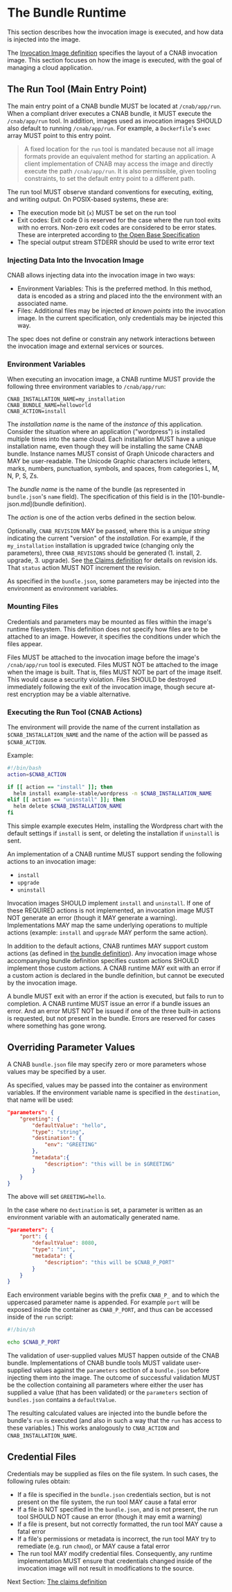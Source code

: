 # The Bundle Runtime

This section describes how the invocation image is executed, and how data is injected into the image.

The [Invocation Image definition](102-invocation-image.md) specifies the layout of a CNAB invocation image. This section focuses on how the image is executed, with the goal of managing a cloud application.

## The Run Tool (Main Entry Point)

The main entry point of a CNAB bundle MUST be located at `/cnab/app/run`. When a compliant driver executes a CNAB bundle, it MUST execute the `/cnab/app/run` tool. In addition, images used as invocation images SHOULD also default to running `/cnab/app/run`. For example, a `Dockerfile`'s `exec` array MUST point to this entry point.

> A fixed location for the `run` tool is mandated because not all image formats provide an equivalent method for starting an application. A client implementation of CNAB may access the image and directly execute the path `/cnab/app/run`. It is also permissible, given tooling constraints, to set the default entry point to a different path.

The run tool MUST observe standard conventions for executing, exiting, and writing output. On POSIX-based systems, these are:

- The execution mode bit (`x`) MUST be set on the run tool
- Exit codes: Exit code 0 is reserved for the case where the run tool exits with no errors. Non-zero exit codes are considered to be error states. These are interpreted according to [the Open Base Specification](http://pubs.opengroup.org/onlinepubs/9699919799//utilities/V3_chap02.html#tag_18_08_02)
- The special output stream STDERR should be used to write error text

### Injecting Data Into the Invocation Image

CNAB allows injecting data into the invocation image in two ways:

- Environment Variables: This is the preferred method. In this method, data is encoded as a string and placed into the the environment with an associated name.
- Files: Additional files may be injected _at known points_ into the invocation image. In the current specification, only credentials may be injected this way.

The spec does not define or constrain any network interactions between the invocation image and external services or sources.

### Environment Variables

When executing an invocation image, a CNAB runtime MUST provide the following three environment variables to `/cnab/app/run`:

```
CNAB_INSTALLATION_NAME=my_installation
CNAB_BUNDLE_NAME=helloworld
CNAB_ACTION=install
```

The _installation name_ is the name of the _instance of_ this application. Consider the situation where an application ("wordpress") is installed multiple times into the same cloud. Each installation MUST have a unique installation name, even though they will be installing the same CNAB bundle. Instance names MUST consist of Graph Unicode characters and MAY be user-readable. The Unicode Graphic characters include letters, marks, numbers, punctuation, symbols, and spaces, from categories L, M, N, P, S, Zs.

The _bundle name_ is the name of the bundle (as represented in `bundle.json`'s `name` field). The specification of this field is in the [101-bundle-json.md](bundle definition).

The _action_ is one of the action verbs defined in the section below.

Optionally, `CNAB_REVISION` MAY be passed, where this is a _unique string_ indicating the current "version" of the _installation_. For example, if the `my_installation` installation is upgraded twice (changing only the parameters), three `CNAB_REVISIONS` should be generated (1. install, 2. upgrade, 3. upgrade). See [the Claims definition](104-claims.md) for details on revision ids. That `status` action MUST NOT increment the revision.

As specified in the `bundle.json`, some parameters may be injected into the environment as environment variables.

### Mounting Files

Credentials and parameters may be mounted as files within the image's runtime filesystem. This definition does not specify how files are to be attached to an image. However, it specifies the conditions under which the files appear.

Files MUST be attached to the invocation image before the image's `/cnab/app/run` tool is executed. Files MUST NOT be attached to the image when the image is built. That is, files MUST NOT be part of the image itself. This would cause a security violation. Files SHOULD be destroyed immediately following the exit of the invocation image, though secure at-rest encryption may be a viable alternative.

### Executing the Run Tool (CNAB Actions)

The environment will provide the name of the current installation as `$CNAB_INSTALLATION_NAME` and the name of the action will be passed as `$CNAB_ACTION`.

Example:

```bash
#!/bin/bash
action=$CNAB_ACTION

if [[ action == "install" ]]; then
  helm install example-stable/wordpress -n $CNAB_INSTALLATION_NAME
elif [[ action == "uninstall" ]]; then
  helm delete $CNAB_INSTALLATION_NAME
fi
```

This simple example executes Helm, installing the Wordpress chart with the default settings if `install` is sent, or deleting the installation if `uninstall` is sent.

An implementation of a CNAB runtime MUST support sending the following actions to an invocation image:

- `install`
- `upgrade`
- `uninstall`

Invocation images SHOULD implement `install` and `uninstall`. If one of these REQUIRED actions is not implemented, an invocation image MUST NOT generate an error (though it MAY generate a warning). Implementations MAY map the same underlying operations to multiple actions (example: `install` and `upgrade` MAY perform the same action).

In addition to the default actions, CNAB runtimes MAY support custom actions (as defined in [the bundle definition](101-bundle-json.md)). Any invocation image whose accompanying bundle definition specifies custom actions SHOULD implement those custom actions. A CNAB runtime MAY exit with an error if a custom action is declared in the bundle definition, but cannot be executed by the invocation image.

A bundle MUST exit with an error if the action is executed, but fails to run to completion. A CNAB runtime MUST issue an error if a bundle issues an error. And an error MUST NOT be issued if one of the three built-in actions is requested, but not present in the bundle. Errors are reserved for cases where something has gone wrong.

## Overriding Parameter Values

A CNAB `bundle.json` file may specify zero or more parameters whose values may be specified by a user.

As specified, values may be passed into the container as environment variables. If the environment variable name is specified in the `destination`, that name will be used:

```json
"parameters": {
    "greeting": {
        "defaultValue": "hello",
        "type": "string",
        "destination": {
            "env": "GREETING"
        },
        "metadata":{
            "description": "this will be in $GREETING"
        }
    }
}
```

The above will set `GREETING=hello`.

In the case where no `destination` is set, a parameter is written as an environment variable with an automatically generated name.

```json
"parameters": {
    "port": {
        "defaultValue": 8080,
        "type": "int",
        "metadata": {
            "description": "this will be $CNAB_P_PORT"
        }
    }
}
```

Each environment variable begins with the prefix `CNAB_P_` and to which the uppercased parameter name is appended. For example `port` will be exposed inside the container as `CNAB_P_PORT`, and thus can be accessed inside of the `run` script:

```bash
#!/bin/sh

echo $CNAB_P_PORT
```

The validation of user-supplied values MUST happen outside of the CNAB bundle. Implementations of CNAB bundle tools MUST validate user-supplied values against the `parameters` section of a `bundle.json` before injecting them into the image. The outcome of successful validation MUST be the collection containing all parameters where either the user has supplied a value (that has been validated) or the `parameters` section of `bundles.json` contains a `defaultValue`.

The resulting calculated values are injected into the bundle before the bundle's `run` is executed (and also in such a way that the `run` has access to these variables.) This works analogously to `CNAB_ACTION` and `CNAB_INSTALLATION_NAME`.

## Credential Files

Credentials may be supplied as files on the file system. In such cases, the following rules obtain:

- If a file is specified in the `bundle.json` credentials section, but is not present on the file system, the run tool MAY cause a fatal error
- If a file is NOT specified in the `bundle.json`, and is not present, the run tool SHOULD NOT cause an error (though it may emit a warning)
- If a file is present, but not correctly formatted, the run tool MAY cause a fatal error
- If a file's permissions or metadata is incorrect, the run tool MAY try to remediate (e.g. run `chmod`), or MAY cause a fatal error
- The run tool MAY modify credential files. Consequently, any runtime implementation MUST ensure that credentials changed inside of the invocation image will not result in modifications to the source.

Next Section: [The claims definition](104-claims.md)
